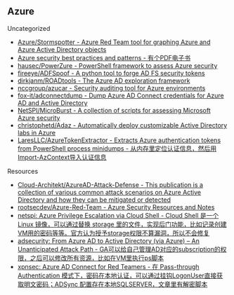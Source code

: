 ## Azure


Uncategorized

* [Azure/Stormspotter - Azure Red Team tool for graphing Azure and Azure Active Directory objects](https://github.com/Azure/Stormspotter)
* [Azure security best practices and patterns - 有个PDF电子书](https://docs.microsoft.com/en-us/azure/security/security-best-practices-and-patterns)
* [hausec/PowerZure - PowerShell framework to assess Azure security](https://github.com/hausec/PowerZure)
* [fireeye/ADFSpoof - A python tool to forge AD FS security tokens](https://github.com/fireeye/ADFSpoof)
* [dirkjanm/ROADtools - The Azure AD exploration framework](https://github.com/dirkjanm/ROADtools)
* [nccgroup/azucar - Security auditing tool for Azure environments](https://github.com/nccgroup/azucar/)
* [fox-it/adconnectdump - Dump Azure AD Connect credentials for Azure AD and Active Directory](https://github.com/fox-it/adconnectdump)
* [NetSPI/MicroBurst - A collection of scripts for assessing Microsoft Azure security](https://github.com/NetSPI/MicroBurst)
* [christophetd/Adaz - Automatically deploy customizable Active Directory labs in Azure](https://github.com/christophetd/Adaz)
* [LaresLLC/AzureTokenExtractor - Extracts Azure authentication tokens from PowerShell process minidumps - 从内存里定位认证信息，然后用Import-AzContext导入认证信息](https://github.com/LaresLLC/AzureTokenExtractor)

Resources

* [Cloud-Architekt/AzureAD-Attack-Defense - This publication is a collection of various common attack scenarios on Azure Active Directory and how they can be mitigated or detected](https://github.com/Cloud-Architekt/AzureAD-Attack-Defense)
* [rootsecdev/Azure-Red-Team - Azure Security Resources and Notes](https://github.com/rootsecdev/Azure-Red-Team)
* [netspi: Azure Privilege Escalation via Cloud Shell - Cloud Shell 是一个 Linux 镜像，可以通过替换 storage 里的文件，实现后门功能，比如记录创建VM用的密码等等。官方认为授予storage权限不算漏洞，所以不会修复](https://blog.netspi.com/attacking-azure-cloud-shell/)
* [adsecurity: From Azure AD to Active Directory (via Azure) – An Unanticipated Attack Path - GA可以给自己管理AD对应的subscription的权限，之后可以修改所有资源，比如在VM里执行ps脚本](https://adsecurity.org/?p=4277)
* [xpnsec: Azure AD Connect for Red Teamers - 在 Pass-through Authentication 模式下，密码在本地认证，可以通过挂钩LogonUser直接获取明文密码；ADSync 配置存在本地SQLSERVER，文章里有解密脚本](https://blog.xpnsec.com/azuread-connect-for-redteam/)
